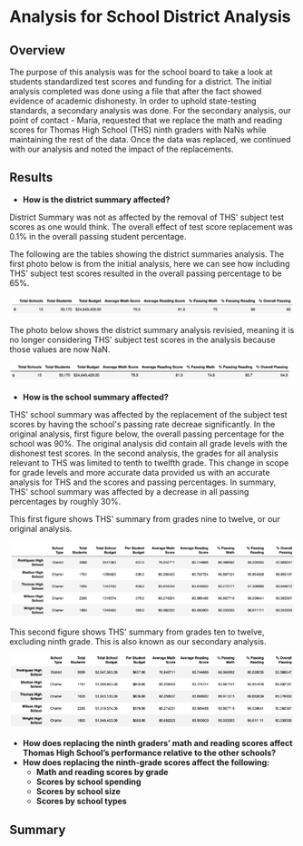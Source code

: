 # Analysis for School District Analysis

## Overview
The purpose of this analysis was for the school board to take a look at students standardized test scores and funding for a district. The initial analysis completed was done using a file that after the fact showed evidence of academic dishonesty.  In order to uphold state-testing standards, a secondary analysis was done. For the secondary analysis, our point of contact - Maria, requested that we replace the math and reading scores for Thomas High School (THS) ninth graders with NaNs while maintaining the rest of the data. Once the data was replaced, we continued with our analysis and noted the impact of the replacements.

## Results
* **How is the district summary affected?**

District Summary was not as affected by the removal of THS' subject test scores as one would think. The overall effect of test score replacement was 0.1% in the overall passing student percentage.

The following are the tables showing the district summaries analysis. The first photo below is from the initial analysis, here we can see how including THS' subject test scores resulted in the overall passing percentage to be 65%. 

![District Summary Original](Resources/districtSummary_original.png)

The photo below shows the district summary analysis revisied, meaning it is no longer considering THS' subject test scores in the analysis because those values are now NaN.

![District Summary Revised](Resources/districtSummary_revised.png)

* **How is the school summary affected?**

THS' school summary was affected by the replacement of the subject test scores by having the school's passing rate decreae significantly. In the original analysis, first figure below, the overall passing percentage for the school was 90%. The original analysis did contain all grade levels with the dishonest test scores. In the second analysis, the grades for all analysis relevant to THS was limited to tenth to twelfth grade. This change in scope for  grade levels and more accurate data provided us with an accurate analysis for THS and the scores and passing percentages. In summary, THS' school summary was affected by a decrease in all passing percentages by roughly 30%.

This first figure shows THS' summary from grades nine to twelve, or our original analysis.

![School Summary Original](Resources/schoolSummary_original.png)

This second figure shows THS' summary from grades ten to twelve, excluding ninth grade. This is also known as our secondary analysis.

![School Summary Revised](Resources/schoolSummary_revised.png)

* **How does replacing the ninth graders’ math and reading scores affect Thomas High School’s performance relative to the other schools?**
* **How does replacing the ninth-grade scores affect the following:**
  * **Math and reading scores by grade**
  * **Scores by school spending**
  * **Scores by school size**
  * **Scores by school types**

## Summary
